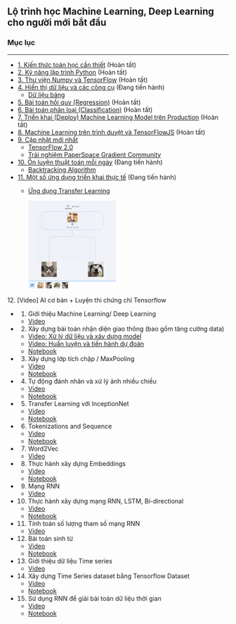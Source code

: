 ## Lộ trình học Machine Learning, Deep Learning cho người mới bắt đầu

### Mục lục
----
- <a href="./math">1. Kiến thức toán học cần thiết</a> (Hoàn tất)
- <a href="./python-tutorials">2. Kỹ năng lập trình Python</a> (Hoàn tất)
- <a href="./numpy">3. Thư viện Numpy và TensorFlow</a> (Hoàn tất)
- <a href="./visualize">4. Hiển thị dữ liệu và các công cụ</a> (Đang tiến hành)
    - [Dữ liệu bảng](./visualize/pandas)
- <a href="./models/linear-regression/">5. Bài toán hồi quy (Regression)</a> (Hoàn tất)
- <a href="./models/logistic-regression">6. Bài toán phân loại (Classification)</a> (Hoàn tất)
- <a href="./deployment/distributed-tensorflow">7. Triển khai (Deploy) Machine Learning Model trên Production</a> (Hoàn tất)
- <a href="./deployment/tensorflow-browser">8. Machine Learning trên trình duyệt và TensorFlowJS</a> (Hoàn tất)
- <a href="./tf2.0">9. Cập nhật mới nhất</a>
    - [TensorFlow 2.0](https://github.com/bangoc123/learn-machine-learning-in-two-months/tree/master/tf2.0)
    - [Trải nghiệm PaperSpace Gradient Community](https://github.com/bangoc123/learn-machine-learning-in-two-months/tree/master/articles/GradientPaperSpace.MD)
- <a href="./algorithms">10. Ôn luyện thuật toán mỗi ngày</a> (Đang tiến hành)
    - [Backtracking Algorithm](./algorithms/graph/backtracking/backtracking.MD)
- <a href="./algorithms">11. Một số ứng dụng triển khai thực tế</a> (Đang tiến hành)
    - [Ứng dụng Transfer Learning](https://protonx.app/transfer-learning)

      <img src="./images/transfer.png" width="200" height="200">

<a>  12. [Video] AI cơ bản + Luyện thi chứng chỉ Tensorflow </a>
* 1. Giới thiệu Machine Learning/ Deep Learning
    + [Video](https://youtu.be/j5HxIJoOJms)
* 2. Xây dựng bài toán nhận diện giao thông (bao gồm tăng cường data)
    - [Video:  Xử lý dữ liệu và xây dựng model ](https://www.youtube.com/watch?v=EGkRT-kg6zY)
    - [Video: Huấn luyện và tiến hành dự đoán](https://youtu.be/98dZscH8b-0)
    - [Notebook](https://colab.research.google.com/drive/1rYfyDAYP-jvkCLfMotmCQarQahLNJkTa)
* 3. Xây dựng lớp tích chập / MaxPooling
    + [Video](https://www.youtube.com/watch?v=UpABcXXImJ4)
    + [Notebook](https://colab.research.google.com/drive/13FoUwnbXAc01LY35O7D88dpjib73D2R2?usp=sharing)
* 4. Tự động đánh nhãn và xử lý ảnh nhiều chiều
    + [Video](https://youtu.be/ee9tF9xEf04)
    + [Notebook](https://colab.research.google.com/drive/1PCABQRqads5AcJJQcKb_FeVJhAZ61H5V?usp=sharing)
* 5. Transfer Learning với InceptionNet
    + [Video](https://youtu.be/Y-4KLFt_c6Y)
    + [Notebook](https://colab.research.google.com/drive/1M1VlOh4wOQ6od5gvDfVeVQlAdjUgvOfU?usp=sharing)
* 6. Tokenizations and Sequence
    + [Video](https://youtu.be/FT1ZZdcur5A)
    + [Notebook](https://colab.research.google.com/drive/1cVoH2W3TCoNshM-QI9Sbgyzlcpfqq4BR?usp=sharing)
* 7. Word2Vec 
    + [Video](https://youtu.be/akRbuXokLSo)
* 8. Thực hành xây dựng Embeddings
    + [Video](https://youtu.be/JIafLwlGzBA)
    + [Notebook](https://colab.research.google.com/drive/1jhXYAkNjiFRmFc4_E-s8aAkXPNN-QaA2?usp=sharing)
* 9. Mạng RNN 
    + [Video](https://youtu.be/t0EoeTYU-fc)
* 10. Thực hành xây dựng mạng RNN, LSTM, Bi-directional
    + [Video](https://youtu.be/X6bYTZJkEDQ)
    + [Notebook](https://colab.research.google.com/drive/1vBHZsuGlMPlF7VGqACcmFjVDHjSZl0Qj?usp=sharing)
* 11. Tính toán số lượng tham số mạng RNN
    + [Video](https://youtu.be/Ifnxru7brak)
* 12. Bài toán sinh từ
    + [Video](https://youtu.be/-gyb1dpeGCA)
    + [Notebook](https://colab.research.google.com/drive/1uPcO54klRFNkk9o-3Ua6F8ZKQgpzCz1Y?usp=sharing)
* 13. Giới thiệu dữ liệu Time series
    + [Video](https://youtu.be/IbFqMxVuFLM)
* 14. Xây dựng Time Series dataset bằng Tensorflow Dataset
    + [Video](https://youtu.be/TwyNFGTUoY4)
    + [Notebook](https://colab.research.google.com/drive/19b5dUBUrvKCWC1ckrHKB1uvEYpgU2DUB?usp=sharing)
* 15. Sử dụng RNN để giải bài toán dữ liệu thời gian
    + [Video](https://youtu.be/zCxMLNzPa1M)
    + [Notebook](https://colab.research.google.com/drive/1B0fQJfqutwlbFElEGKtd7oH9QXL2X7ly?usp=sharing)

